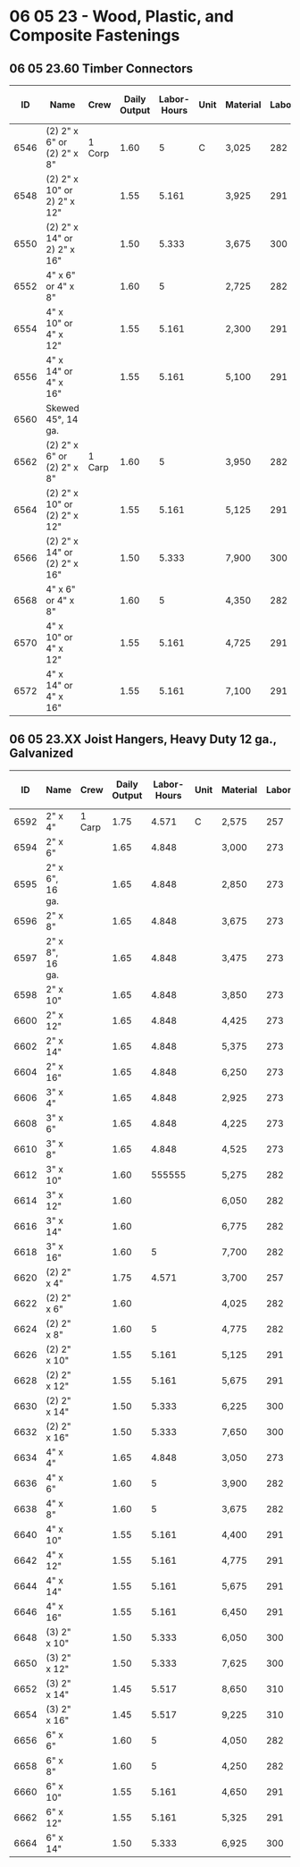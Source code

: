# 06 05 23 - Wood, Plastic, and Composite Fastenings

## 06 05 23.60 Timber Connectors

| ID   | Name                                      | Crew   | Daily Output | Labor-Hours | Unit | Material | Labor | Equipment | Total | Total Incl O&P |
|------|-------------------------------------------|--------|--------------|-------------|------|----------|-------|-----------|-------|----------------|
| 6546 | (2) 2" x 6" or (2) 2" x 8"                | 1 Corp | 1.60         | 5           | C    | 3,025    | 282   |           | 3,307 | 3,750          |
| 6548 | (2) 2" x 10" or 2) 2" x 12"               |        | 1.55         | 5.161       |      | 3,925    | 291   |           | 4,216 | 4,725          |
| 6550 | (2) 2" x 14" or 2) 2" x 16"               |        | 1.50         | 5.333       |      | 3,675    | 300   |           | 3,975 | 4,500          |
| 6552 | 4" x 6" or 4" x 8"                        |        | 1.60         | 5           |      | 2,725    | 282   |           | 3,007 | 3,425          |
| 6554 | 4" x 10" or 4" x 12"                      |        | 1.55         | 5.161       |      | 2,300    | 291   |           | 2,591 | 2,950          |
| 6556 | 4" x 14" or 4" x 16"                      |        | 1.55         | 5.161       |      | 5,100    | 291   |           | 5,391 | 6,025          |
| 6560 | Skewed 45°, 14 ga.                        |        |              |             |      |          |       |           |       |                |
| 6562 | (2) 2" x 6" or (2) 2" x 8"                | 1 Carp | 1.60         | 5           |      | 3,950    | 282   |           | 4,232 | 4,775          |
| 6564 | (2) 2" x 10" or (2) 2" x 12"              |        | 1.55         | 5.161       |      | 5,125    | 291   |           | 5,416 | 6,075          |
| 6566 | (2) 2" x 14" or (2) 2" x 16"              |        | 1.50         | 5.333       |      | 7,900    | 300   |           | 8,200 | 9,125          |
| 6568 | 4" x 6" or 4" x 8"                        |        | 1.60         | 5           |      | 4,350    | 282   |           | 4,632 | 5,200          |
| 6570 | 4" x 10" or 4" x 12"                      |        | 1.55         | 5.161       |      | 4,725    | 291   |           | 5,016 | 5,625          |
| 6572 | 4" x 14" or 4" x 16"                      |        | 1.55         | 5.161       |      | 7,100    | 291   |           | 7,391 | 8,250          |

## 06 05 23.XX Joist Hangers, Heavy Duty 12 ga., Galvanized

| ID   | Name                                      | Crew   | Daily Output | Labor-Hours | Unit | Material | Labor | Equipment | Total | Total Incl O&P |
|------|-------------------------------------------|--------|--------------|-------------|------|----------|-------|-----------|-------|----------------|
| 6592 | 2" x 4"                                   | 1 Carp | 1.75         | 4.571       | C    | 2,575    | 257   |           | 2,832 | 3,200          |
| 6594 | 2" x 6"                                   |        | 1.65         | 4.848       |      | 3,000    | 273   |           | 3,273 | 3,700          |
| 6595 | 2" x 6", 16 ga.                           |        | 1.65         | 4.848       |      | 2,850    | 273   |           | 3,123 | 3,525          |
| 6596 | 2" x 8"                                   |        | 1.65         | 4.848       |      | 3,675    | 273   |           | 3,948 | 4,425          |
| 6597 | 2" x 8", 16 ga.                           |        | 1.65         | 4.848       |      | 3,475    | 273   |           | 3,748 | 4,225          |
| 6598 | 2" x 10"                                  |        | 1.65         | 4.848       |      | 3,850    | 273   |           | 4,123 | 4,625          |
| 6600 | 2" x 12"                                  |        | 1.65         | 4.848       |      | 4,425    | 273   |           | 4,698 | 5,275          |
| 6602 | 2" x 14"                                  |        | 1.65         | 4.848       |      | 5,375    | 273   |           | 5,648 | 6,325          |
| 6604 | 2" x 16"                                  |        | 1.65         | 4.848       |      | 6,250    | 273   |           | 6,523 | 7,275          |
| 6606 | 3" x 4"                                   |        | 1.65         | 4.848       |      | 2,925    | 273   |           | 3,198 | 3,625          |
| 6608 | 3" x 6"                                   |        | 1.65         | 4.848       |      | 4,225    | 273   |           | 4,498 | 5,050          |
| 6610 | 3" x 8"                                   |        | 1.65         | 4.848       |      | 4,525    | 273   |           | 4,798 | 5,400          |
| 6612 | 3" x 10"                                  |        | 1.60         | 555555      |      | 5,275    | 282   |           | 5,557 | 6,225          |
| 6614 | 3" x 12"                                  |        | 1.60         |             |      | 6,050    | 282   |           | 6,332 | 7,075          |
| 6616 | 3" x 14"                                  |        | 1.60         |             |      | 6,775    | 282   |           | 7,057 | 7,900          |
| 6618 | 3" x 16"                                  |        | 1.60         | 5           |      | 7,700    | 282   |           | 7,982 | 8,900          |
| 6620 | (2) 2" x 4"                               |        | 1.75         | 4.571       |      | 3,700    | 257   |           | 3,957 | 4,425          |
| 6622 | (2) 2" x 6"                               |        | 1.60         |             |      | 4,025    | 282   |           | 4,307 | 4,875          |
| 6624 | (2) 2" x 8"                               |        | 1.60         | 5           |      | 4,775    | 282   |           | 5,057 | 5,675          |
| 6626 | (2) 2" x 10"                              |        | 1.55         | 5.161       |      | 5,125    | 291   |           | 5,416 | 6,075          |
| 6628 | (2) 2" x 12"                              |        | 1.55         | 5.161       |      | 5,675    | 291   |           | 5,966 | 6,675          |
| 6630 | (2) 2" x 14"                              |        | 1.50         | 5.333       |      | 6,225    | 300   |           | 6,525 | 7,300          |
| 6632 | (2) 2" x 16"                              |        | 1.50         | 5.333       |      | 7,650    | 300   |           | 7,950 | 8,875          |
| 6634 | 4" x 4"                                   |        | 1.65         | 4.848       |      | 3,050    | 273   |           | 3,323 | 3,750          |
| 6636 | 4" x 6"                                   |        | 1.60         | 5           |      | 3,900    | 282   |           | 4,182 | 4,700          |
| 6638 | 4" x 8"                                   |        | 1.60         | 5           |      | 3,675    | 282   |           | 3,957 | 4,450          |
| 6640 | 4" x 10"                                  |        | 1.55         | 5.161       |      | 4,400    | 291   |           | 4,691 | 5,275          |
| 6642 | 4" x 12"                                  |        | 1.55         | 5.161       |      | 4,775    | 291   |           | 5,066 | 5,675          |
| 6644 | 4" x 14"                                  |        | 1.55         | 5.161       |      | 5,675    | 291   |           | 5,966 | 6,675          |
| 6646 | 4" x 16"                                  |        | 1.55         | 5.161       |      | 6,450    | 291   |           | 6,741 | 7,500          |
| 6648 | (3) 2" x 10"                              |        | 1.50         | 5.333       |      | 6,050    | 300   |           | 6,350 | 7,100          |
| 6650 | (3) 2" x 12"                              |        | 1.50         | 5.333       |      | 7,625    | 300   |           | 7,925 | 8,850          |
| 6652 | (3) 2" x 14"                              |        | 1.45         | 5.517       |      | 8,650    | 310   |           | 8,960 | 9,950          |
| 6654 | (3) 2" x 16"                              |        | 1.45         | 5.517       |      | 9,225    | 310   |           | 9,535 | 10,700         |
| 6656 | 6" x 6"                                   |        | 1.60         | 5           |      | 4,050    | 282   |           | 4,332 | 4,875          |
| 6658 | 6" x 8"                                   |        | 1.60         | 5           |      | 4,250    | 282   |           | 4,532 | 5,100          |
| 6660 | 6" x 10"                                  |        | 1.55         | 5.161       |      | 4,650    | 291   |           | 4,941 | 5,550          |
| 6662 | 6" x 12"                                  |        | 1.55         | 5.161       |      | 5,325    | 291   |           | 5,616 | 6,275          |
| 6664 | 6" x 14"                                  |        | 1.50         | 5.333       |      | 6,925    | 300   |           | 7,225 | 8,075          |